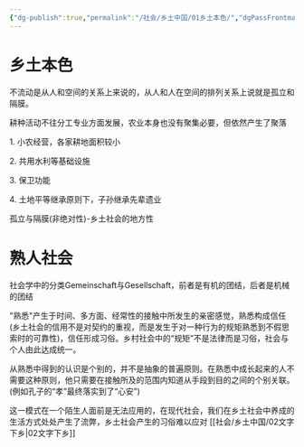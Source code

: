 ```yaml
---
{"dg-publish":true,"permalink":"/社会/乡土中国/01乡土本色/","dgPassFrontmatter":true}
---
```


# 乡土本色

不流动是从人和空间的关系上来说的，从人和人在空间的排列关系上说就是孤立和隔膜。

耕种活动不往分工专业方面发展，农业本身也没有聚集必要，但依然产生了聚落

1. 小农经营，各家耕地面积较小

2. 共用水利等基础设施

3. 保卫功能

4. 土地平等继承原则下，子孙继承先辈遗业

孤立与隔膜(非绝对性)-乡土社会的地方性

# 熟人社会

社会学中的分类Gemeinschaft与Gesellschaft，前者是有机的团结，后者是机械的团结

"熟悉"产生于时间、多方面、经常性的接触中所发生的亲密感觉，熟悉构成信任(乡土社会的信用不是对契约的重视，而是发生于对一种行为的规矩熟悉到不假思索时的可靠性)，信任形成习俗。乡村社会中的“规矩”不是法律而是习俗，社会与个人由此达成统一。

从熟悉中得到的认识是个别的，并不是抽象的普遍原则。在熟悉中成长起来的人不需要这种原则，他只需要在接触所及的范围内知道从手段到目的之间的个别关联。(例如孔子的“孝”最终落实到了“心安”)

这一模式在一个陌生人面前是无法应用的，在现代社会，我们在乡土社会中养成的生活方式处处产生了流弊，乡土社会产生的习俗难以应对
[[社会/乡土中国/02文字下乡\|02文字下乡]]

